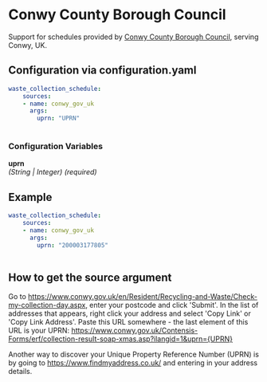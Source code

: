 # Conwy County Borough Council

Support for schedules provided by [Conwy County Borough Council](https://www.conwy.gov.uk/), serving Conwy, UK.

## Configuration via configuration.yaml

```yaml
waste_collection_schedule:
    sources:
    - name: conwy_gov_uk
      args:
        uprn: "UPRN"
        
```

### Configuration Variables

**uprn**  
*(String | Integer) (required)*

## Example

```yaml
waste_collection_schedule:
    sources:
    - name: conwy_gov_uk
      args:
        uprn: "200003177805"
        
```

## How to get the source argument

Go to <https://www.conwy.gov.uk/en/Resident/Recycling-and-Waste/Check-my-collection-day.aspx>, enter your postcode and click 'Submit'. In the list of addresses that appears, right click your address and select 'Copy Link' or 'Copy Link Address'. Paste this URL somewhere - the last element of this URL is your UPRN: https://www.conwy.gov.uk/Contensis-Forms/erf/collection-result-soap-xmas.asp?ilangid=1&uprn={UPRN}

Another way to discover your Unique Property Reference Number (UPRN) is by going to <https://www.findmyaddress.co.uk/> and entering in your address details.
